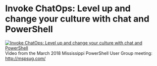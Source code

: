 ﻿# Invoke ChatOps: Level up and change your culture with chat and PowerShell

[![Invoke ChatOps: Level up and change your culture with chat and PowerShell](https://i2.ytimg.com/vi/mRiB04fapsQ/hqdefault.jpg "Invoke ChatOps: Level up and change your culture with chat and PowerShell")](https://www.youtube.com/watch?v=mRiB04fapsQ)
Video from the March 2018 Mississippi PowerShell User Group meeting: http://mspsug.com/



